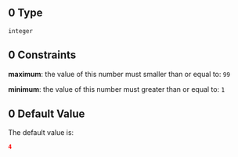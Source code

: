 ## 0 Type

`integer`

## 0 Constraints

**maximum**: the value of this number must smaller than or equal to: `99`

**minimum**: the value of this number must greater than or equal to: `1`

## 0 Default Value

The default value is:

```json
4
```
